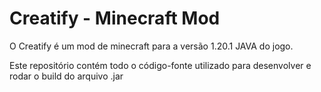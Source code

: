 # Creatify - Minecraft Mod

O Creatify é um mod de minecraft para a versão 1.20.1 JAVA do jogo.

Este repositório contém todo o código-fonte utilizado para desenvolver e rodar o build do arquivo .jar
